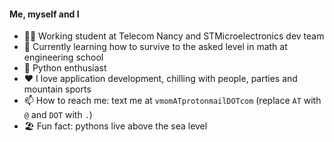 #### Me, myself and I

- 🧑‍🎓 Working student at Telecom Nancy and STMicroelectronics dev team
- 🌱 Currently learning how to survive to the asked level in math at engineering school
- 🐍 Python enthusiast
- ❤️ I love application development, chilling with people, parties and mountain sports  
- 📫 How to reach me: text me at `vmomATprotonmailDOTcom` (replace `AT` with `@` and `DOT` with `.`)
- 🏖 Fun fact: pythons live above the sea level

